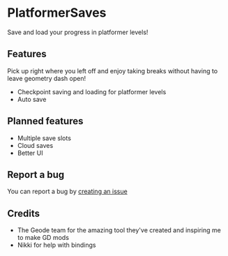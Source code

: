 # PlatformerSaves

Save and load your progress in platformer levels!

## Features

Pick up right where you left off and enjoy taking breaks without having to leave geometry dash open!

- Checkpoint saving and loading for platformer levels
- Auto save

## Planned features

- Multiple save slots
- Cloud saves
- Better UI

## Report a bug

You can report a bug by [creating an issue](https://github.com/0x5abe/PlatformerSaves/issues/new)

## Credits

- The Geode team for the amazing tool they've created and inspiring me to make GD mods
- Nikki for help with bindings
